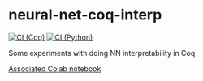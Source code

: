 # neural-net-coq-interp

[![CI (Coq)](https://github.com/JasonGross/neural-net-coq-interp/actions/workflows/coq.yml/badge.svg?branch=main)](https://github.com/JasonGross/neural-net-coq-interp/actions/workflows/coq.yml)
[![CI (Python)](https://github.com/JasonGross/neural-net-coq-interp/actions/workflows/python.yml/badge.svg?branch=main)](https://github.com/JasonGross/neural-net-coq-interp/actions/workflows/python.yml)

Some experiments with doing NN interpretability in Coq

[Associated Colab notebook](https://colab.research.google.com/drive/1WdvPyO-bB6l-iWq8SYjiovHp5R3834wN?usp=sharing)
